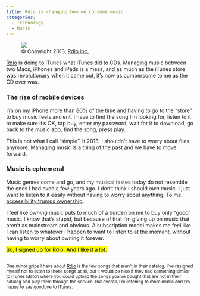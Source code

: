```yaml
---
title: Rdio is changing how we consume music
categories:
  - Technology
  - Music
---
```

<figure>
	<img src="http://beta.kevinclark.ca/assets/articles/rdio/rdio-hero.jpg">
	<figcaption>© Copyright 2013, <a href="http://rdio.com">Rdio inc.</a></figcaption>
</figure>

<a href="http://rdio.com">Rdio</a> is doing to iTunes what iTunes did to CDs. Managing music between two Macs, iPhones and iPads is a mess, and as much as the iTunes store was revolutionary when it came out, it’s now as cumbersome to me as the CD ever was.

### The rise of mobile devices

I’m on my iPhone more than 80% of the time and having to go to the “store” to buy music feels ancient. I have to find the song I’m looking for, listen to it to make sure it’s OK, tap buy, enter my password, wait for it to download, go back to the music app, find the song, press play.

This is not what I call “simple”. It 2013, I shouldn’t have to worry about files anymore. Managing music is a thing of the past and we have to move forward.

<!--more-->

### Music is ephemeral

Music genres come and go, and my musical tastes today do not resemble the ones I had even a few years ago. I don’t think I should *own* music. I just want to listen to it easily without having to worry about anything. To me, [accessibility trumps ownership](http://frankchimero.com/writing/2011/making-the-bed-you-sleep-in/).

I feel like *owning* music puts to much of a burden on me to buy only “good” music. I know that’s stupid, but because of that I’m giving up on music that aren’t as mainstream and obvious. A subscription model makes me feel like I can listen to whatever I happen to want to listen to at the moment, without having to worry about owning it forever.

<mark>So, I signed up for <a href="http://rdio.com">Rdio</a>. And I like it a lot.</mark>

<hr>

<p><small>One minor gripe I have about <a href="http://rdio.com">Rdio</a> is the few songs that aren't in their catalog. I’ve resigned myself not to listen to these songs at all, but it would be nice if they had something similar to iTunes Match where you could upload the songs you’ve bought that are not in their catalog and play them through the service. But overall, I’m listening to more music and I’m happy to say goodbye to iTunes.</small></p>
